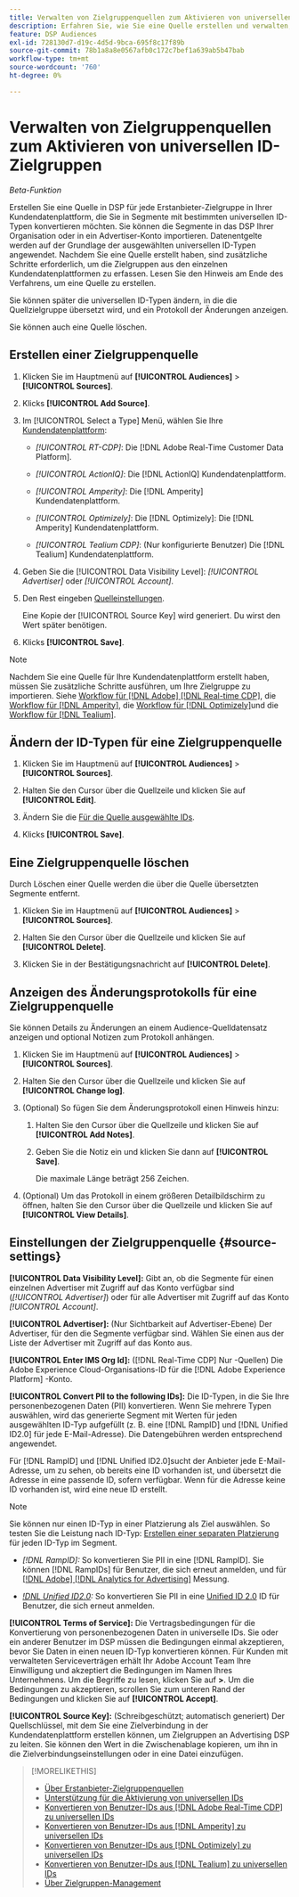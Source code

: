 ```yaml
---
title: Verwalten von Zielgruppenquellen zum Aktivieren von universellen ID-Zielgruppen
description: Erfahren Sie, wie Sie eine Quelle erstellen und verwalten, um Zielgruppen aus Ihrer Kundendatenplattform zu importieren und in Segmente mit universellen IDs zu konvertieren.
feature: DSP Audiences
exl-id: 728130d7-d19c-4d5d-9bca-695f8c17f89b
source-git-commit: 78b1a8a8e0567afb0c172c7bef1a639ab5b47bab
workflow-type: tm+mt
source-wordcount: '760'
ht-degree: 0%

---
```


# Verwalten von Zielgruppenquellen zum Aktivieren von universellen ID-Zielgruppen

*Beta-Funktion*

Erstellen Sie eine Quelle in DSP für jede Erstanbieter-Zielgruppe in Ihrer Kundendatenplattform, die Sie in Segmente mit bestimmten universellen ID-Typen konvertieren möchten. Sie können die Segmente in das DSP Ihrer Organisation oder in ein Advertiser-Konto importieren. Datenentgelte werden auf der Grundlage der ausgewählten universellen ID-Typen angewendet. Nachdem Sie eine Quelle erstellt haben, sind zusätzliche Schritte erforderlich, um die Zielgruppen aus den einzelnen Kundendatenplattformen zu erfassen. Lesen Sie den Hinweis am Ende des Verfahrens, um eine Quelle zu erstellen.

Sie können später die universellen ID-Typen ändern, in die die Quellzielgruppe übersetzt wird, und ein Protokoll der Änderungen anzeigen.

Sie können auch eine Quelle löschen.

## Erstellen einer Zielgruppenquelle

<!-- Not sure about this

You can create one source for each combination of universal ID partner and data visibility level.

-->

1. Klicken Sie im Hauptmenü auf **[!UICONTROL Audiences]** > **[!UICONTROL Sources]**.

1. Klicks **[!UICONTROL Add Source]**.

1. Im [!UICONTROL Select a Type] Menü, wählen Sie Ihre [Kundendatenplattform](source-about.md):

   * *[!UICONTROL RT-CDP]*: Die [!DNL Adobe Real-Time Customer Data Platform].

   * *[!UICONTROL ActionIQ]*: Die [!DNL ActionIQ] Kundendatenplattform.

   * *[!UICONTROL Amperity]*: Die [!DNL Amperity] Kundendatenplattform.

   * *[!UICONTROL Optimizely]*: Die [!DNL Optimizely]: Die [!DNL Amperity] Kundendatenplattform.

   * *[!UICONTROL Tealium CDP]*: (Nur konfigurierte Benutzer) Die [!DNL Tealium] Kundendatenplattform.

1. Geben Sie die [!UICONTROL Data Visibility Level]: *[!UICONTROL Advertiser]* oder *[!UICONTROL Account]*.

1. Den Rest eingeben [Quelleinstellungen](#source-settings).

   Eine Kopie der [!UICONTROL Source Key] wird generiert. Du wirst den Wert später benötigen.

1. Klicks **[!UICONTROL Save]**.

>[!NOTE]
>
>Nachdem Sie eine Quelle für Ihre Kundendatenplattform erstellt haben, müssen Sie zusätzliche Schritte ausführen, um Ihre Zielgruppe zu importieren. Siehe [Workflow für [!DNL Adobe] [!DNL Real-time CDP]](source-adobe-rtcdp.md),<!-- the [workflow for [!DNL ActionIQ]](source-actioniq.md), --> die [Workflow für [!DNL Amperity]](source-amperity.md), die [Workflow für [!DNL Optimizely]](source-optimizely.md)und die [Workflow für [!DNL Tealium]](source-tealium.md).

## Ändern der ID-Typen für eine Zielgruppenquelle

<!-- Clarify this:
All changes to universal IDs translated from the source are applied after you save the the source record. For example, if a new ID is added, any hashed email addresses shared before making the changes aren't converted. Similarly, if an ID is removed, we don't delete any historical data from the segments shared through the source.

OR 

All changes to universal IDs translated from the source are applied after you save the the source record. For example, if you add a new ID type, then we convert hashed email addresses shared before making the changes to the new ID type. Similarly, if you remove an ID type, then we delete any historical IDs of that type from the segments shared through the source.

-->

1. Klicken Sie im Hauptmenü auf **[!UICONTROL Audiences]** > **[!UICONTROL Sources]**.

1. Halten Sie den Cursor über die Quellzeile und klicken Sie auf **[!UICONTROL Edit]**.

1. Ändern Sie die [Für die Quelle ausgewählte IDs](#source-settings).

1. Klicks **[!UICONTROL Save]**.

## Eine Zielgruppenquelle löschen

Durch Löschen einer Quelle werden die über die Quelle übersetzten Segmente entfernt.<!-- Will performance data for the segment still be available in any types of reports?  If yes, which? -->

1. Klicken Sie im Hauptmenü auf **[!UICONTROL Audiences]** > **[!UICONTROL Sources]**.

1. Halten Sie den Cursor über die Quellzeile und klicken Sie auf **[!UICONTROL Delete]**.

1. Klicken Sie in der Bestätigungsnachricht auf **[!UICONTROL Delete]**.

## Anzeigen des Änderungsprotokolls für eine Zielgruppenquelle

Sie können Details zu Änderungen an einem Audience-Quelldatensatz anzeigen und optional Notizen zum Protokoll anhängen.

1. Klicken Sie im Hauptmenü auf **[!UICONTROL Audiences]** > **[!UICONTROL Sources]**.

1. Halten Sie den Cursor über die Quellzeile und klicken Sie auf **[!UICONTROL Change log]**.

1. (Optional) So fügen Sie dem Änderungsprotokoll einen Hinweis hinzu:

   1. Halten Sie den Cursor über die Quellzeile und klicken Sie auf **[!UICONTROL Add Notes]**.

   1. Geben Sie die Notiz ein und klicken Sie dann auf **[!UICONTROL Save]**.

      Die maximale Länge beträgt 256 Zeichen.

1. (Optional) Um das Protokoll in einem größeren Detailbildschirm zu öffnen, halten Sie den Cursor über die Quellzeile und klicken Sie auf **[!UICONTROL View Details]**.

## Einstellungen der Zielgruppenquelle {#source-settings}

**[!UICONTROL Data Visibility Level]:** Gibt an, ob die Segmente für einen einzelnen Advertiser mit Zugriff auf das Konto verfügbar sind (*[!UICONTROL Advertiser]*) oder für alle Advertiser mit Zugriff auf das Konto *[!UICONTROL Account]*.

**[!UICONTROL Advertiser]:** (Nur Sichtbarkeit auf Advertiser-Ebene) Der Advertiser, für den die Segmente verfügbar sind. Wählen Sie einen aus der Liste der Advertiser mit Zugriff auf das Konto aus.

**[!UICONTROL Enter IMS Org Id]:** ([!DNL Real-Time CDP] Nur -Quellen) Die Adobe Experience Cloud-Organisations-ID für die [!DNL Adobe Experience Platform] -Konto.

**[!UICONTROL Convert PII to the following IDs]:** Die ID-Typen, in die Sie Ihre personenbezogenen Daten (PII) konvertieren. Wenn Sie mehrere Typen auswählen, wird das generierte Segment mit Werten für jeden ausgewählten ID-Typ aufgefüllt (z. B. eine [!DNL RampID] und [!DNL Unified ID2.0] für jede E-Mail-Adresse). Die Datengebühren werden entsprechend angewendet.

Für [!DNL RampID] und [!DNL Unified ID2.0]sucht der Anbieter jede E-Mail-Adresse, um zu sehen, ob bereits eine ID vorhanden ist, und übersetzt die Adresse in eine passende ID, sofern verfügbar. Wenn für die Adresse keine ID vorhanden ist, wird eine neue ID erstellt.

>[!NOTE]
>
>Sie können nur einen ID-Typ in einer Platzierung als Ziel auswählen. So testen Sie die Leistung nach ID-Typ: [Erstellen einer separaten Platzierung](/help/dsp/campaign-management/placements/placement-create.md) für jeden ID-Typ im Segment.

* *[!DNL RampID]:* So konvertieren Sie PII in eine [!DNL RampID]. Sie können [!DNL RampIDs] für Benutzer, die sich erneut anmelden, und für [[!DNL Adobe] [!DNL Analytics for Advertising]](/help/integrations/analytics/overview.md) Messung.

* *[!DNL Unified ID2.0](Beta):* So konvertieren Sie PII in eine [Unified ID 2.0](https://unifiedid.com) ID für Benutzer, die sich erneut anmelden.

<!-- Later
* *[!DNL ID5] (Beta):* To convert PII to an [!DNL ID5] ID. You can use [!DNL ID5] IDs for retargeting logging-in users and for [[!DNL Adobe] [!DNL Analytics for Advertising]](/help/integrations/analytics/overview.md) measurement.

-->

**[!UICONTROL Terms of Service]:** Die Vertragsbedingungen für die Konvertierung von personenbezogenen Daten in universelle IDs. Sie oder ein anderer Benutzer im DSP müssen die Bedingungen einmal akzeptieren, bevor Sie Daten in einen neuen ID-Typ konvertieren können. Für Kunden mit verwalteten Serviceverträgen erhält Ihr Adobe Account Team Ihre Einwilligung und akzeptiert die Bedingungen im Namen Ihres Unternehmens. Um die Begriffe zu lesen, klicken Sie auf **>**. Um die Bedingungen zu akzeptieren, scrollen Sie zum unteren Rand der Bedingungen und klicken Sie auf **[!UICONTROL Accept]**.

**[!UICONTROL Source Key]:** (Schreibgeschützt; automatisch generiert) Der Quellschlüssel, mit dem Sie eine Zielverbindung in der Kundendatenplattform erstellen können, um Zielgruppen an Advertising DSP zu leiten. Sie können den Wert in die Zwischenablage kopieren, um ihn in die Zielverbindungseinstellungen oder in eine Datei einzufügen.

>[!MORELIKETHIS]
>
>* [Über Erstanbieter-Zielgruppenquellen](source-about.md)
>* [Unterstützung für die Aktivierung von universellen IDs](/help/dsp/audiences/universal-ids.md)
>* [Konvertieren von Benutzer-IDs aus [!DNL Adobe Real-Time CDP] zu universellen IDs](/help/dsp/audiences/sources/source-adobe-rtcdp.md)
>* [Konvertieren von Benutzer-IDs aus [!DNL Amperity] zu universellen IDs](/help/dsp/audiences/sources/source-amperity.md)
>* [Konvertieren von Benutzer-IDs aus [!DNL Optimizely] zu universellen IDs](/help/dsp/audiences/sources/source-optimizely.md)
>* [Konvertieren von Benutzer-IDs aus [!DNL Tealium] zu universellen IDs](/help/dsp/audiences/sources/source-tealium.md)
>* [Über Zielgruppen-Management](/help/dsp/audiences/audience-about.md)
